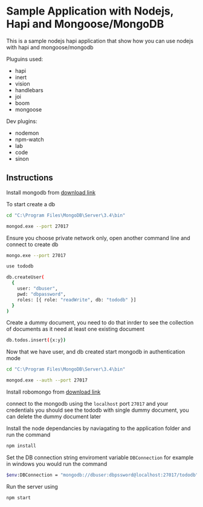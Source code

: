 # Sample Application with Nodejs, Hapi and Mongoose/MongoDB

This is a sample nodejs hapi application that show how you can use nodejs with hapi and mongoose/mongodb

Pluguins used:

- hapi
- inert
- vision
- handlebars
- joi
- boom
- mongoose

Dev plugins:

- nodemon
- npm-watch
- lab
- code
- sinon


## Instructions

Install mongodb from [download link](https://www.mongodb.com/download-center#community)

To start create a db

```sh
cd "C:\Program Files\MongoDB\Server\3.4\bin"

mongod.exe --port 27017
```

Ensure you choose private network only, open another command line and connect to create db

```sh
mongo.exe --port 27017

use tododb

db.createUser(
  {
    user: "dbuser",
    pwd: "dbpassword",
    roles: [{ role: "readWrite", db: "tododb" }]
  }
)
```

Create a dummy document, you need to do that inrder to see the collection of documents as it need at least one existing document

```sh
db.todos.insert({x:y})
``` 

Now that we have user, and db created start mongodb in authentication mode

```sh
cd "C:\Program Files\MongoDB\Server\3.4\bin"

mongod.exe --auth --port 27017
```

Install robomongo from [download link](https://robomongo.org/download)

connect to the mongodb using the `localhost` port `27017` and your credentials you should see the tododb with single dummy document, you can delete the dummy document later

Install the node dependancies by naviagating to the application folder and run the command

```sh
npm install
```

Set the DB connection string enviroment variable `DBConnection` for example in windows you would run the command

```sh
$env:DBConnection = "mongodb://dbuser:dbpssword@localhost:27017/tododb"
```

Run the server using
 
```sh
npm start
```